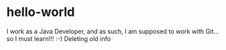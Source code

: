 # hello-world
I work as a Java Developer, and as such, I am supposed to work with Git... so I must learn!!! :-)
Deleting old info
